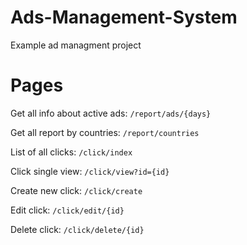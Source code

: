 # Ads-Management-System

Example ad managment project

# Pages


Get all info about active ads: `/report/ads/{days}`

Get all report by countries: `/report/countries`

List of all clicks: `/click/index`

Click single view: `/click/view?id={id}`

Create new click: `/click/create`

Edit click: `/click/edit/{id}`

Delete click: `/click/delete/{id}`
